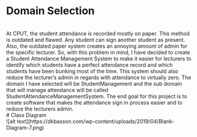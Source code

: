 # Domain Selection
<br>
At CPUT, the student attendance is recorded mostly on paper. This method is outdated and flawed. Any student can sign another student as present. Also, the outdated paper system creates an annoying amount of admin for the specific lecturer. So, with this problem in mind, I have decided to create a Student Attendance Management System to make it easier for lecturers to identify which students have a perfect attendance record and which students have been bunking most of the time. This system should also reduce the lecturer’s admin in regards with attendance to virtually zero. The domain I have selected will be StudentManagement and the sub domain that will manage attendance will be called StudentAttendanceManagementSystem. The end goal for this project is to create software that makes the attendance sign in process easier and to reduce the lecturers admin.
<br>
# Class Diagram
<br>
![alt text](https://dkbasson.com/wp-content/uploads/2019/04/Blank-Diagram-7.png)
